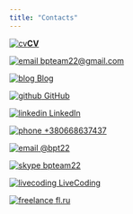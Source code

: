 ```yaml
---
title: "Contacts"
---
```


[![cv](/img/contact/15/cv.png)__CV__](/cv/Senior-Developer-Pianykh-Yevhen2.11.pdf)

[![email](/img/contact/15/email_mail_post_letter_stamp.png) bpteam22@gmail.com](mailto:bpteam22@gmail.com)

[![blog](/img/contact/15/blog.png) Blog](/posts/)

[![github](/img/contact/15/github.png) GitHub](https://github.com/bpteam)

[![linkedin](/img/contact/15/linkedin.png) LinkedIn](https://www.linkedin.com/in/evgeniy-pynykh-14566559/)

[![phone](/img/contact/15/phone-icon.png) +380668637437](skype:+380668637437?call)

[![email](/img/contact/15/Telegram.png) @bpt22](https://telegram.me/bpt22)

[![skype](/img/contact/15/Skype.png) bpteam22](skype:bpteam22?call)

[![livecoding](/img/contact/15/livecoding.png) LiveCoding](https://www.livecoding.tv/bpteam/)

[![freelance](/img/contact/15/freelance.png) fl.ru](https://fl.ru/users/bpteam/)